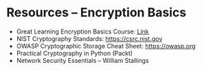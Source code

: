# Resources – Encryption Basics

- Great Learning Encryption Basics Course: [Link](https://www.mygreatlearning.com/academy/learn-for-free/courses/encryption-basics)
- NIST Cryptography Standards: https://csrc.nist.gov
- OWASP Cryptographic Storage Cheat Sheet: https://owasp.org
- Practical Cryptography in Python (Packt)
- Network Security Essentials – William Stallings
